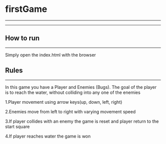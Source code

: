 # firstGame
***
***
## How to run
***
Simply open the index.html with the browser
## Rules
***
In this game you have a Player and Enemies (Bugs).
The goal of the player is to reach the water, without colliding into any one of the enemies

1.Player movement using arrow keys(up, down, left, right)

2.Enemies move from left to right with varying movement speed

3.If player collides with an enemy the game is reset and player return to the
start square

4.If player reaches water the game is won
